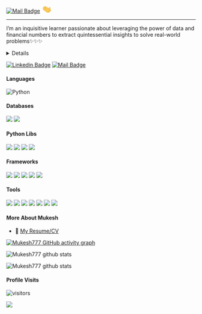 

[![Mail Badge](https://img.shields.io/badge/-Hi_this_is_MukeshManral-c0392b?style=flat&amp;labelColor=c0392b&amp;logo=gmail&amp;logoColor=white)](mailto:mukeshmanral777@gmail.com)
<img src="https://github.com/MvMukesh/MvMukesh/blob/main/Resume/Hi.gif" width="28px" height ="20px">

-----
I’m an inquisitive learner passionate about leveraging the power of data and financial numbers to extract quintessential insights to solve real-world problems✨✨✨
 
<details>
During my stint in TechSim+ as a Machine Learning and Deep Learning Intern, I worked on identifying trends in the crypto market by analysing the cryptocurrency historical data based on seven core principles. This experience gave me an understanding of how businesses leverage data to make crucial trading market decisions.

To gain a broader perspective, I extended my knowledge by enrolling myself in Analytics Vidhya's ascend pro Master Data Science for the Industry program, certified
by KPMG in India & Analytics Vidhya(9month) where I performed data-driven, tactical analysis and created dashboards(KPI's) for an Indian based Poultry Farm by leveraging tools like MS Office, Tableau,Python and Machine Learning(Clustering). We a team of 3 proposed saving of 3% out of Poultry farm total spending of approx 22Billion.

These experiences motivated me to extend my knowledge and I’m currently working as a Data Science Intern with CloudyML which I believe is one of the rising star in Edtech industry, here at CloudyML I am  focusing on Computer Vision and in parallel making easy to follow Applied Tutorials related with Python, Machine Learning and Deep Learning. My daily curriculum includes topics such as statistics and probability, business analytics, machine learning, computer vision and  optimization. I am also working on Customer Life Time values Problem, on this I have written two blogs along with applied code.  

My life outside of this involves solving the Rubik’s Cube, reading and learning about businesses & finance and writing about general learning pitfalls which one can get into if not guided well.

I’m actively looking to build upon my experiences more solid and I’m currently seeking opportunitie as an Data Scientist or Computer Vision Engineer.

Technical Skills
Python and ML Libraries: Pandas, Numpy, Scikit-Learn, Matplotlib, Seaborn, ggplot2
Analysis Tools: Tableau, MsExcel
Programming: SQL, Python
Operating Systems: Unix, Windows
Databases: MySQL, PostgreSQL
Cloud: Basic AWS Sagemaker

If you’re here, you’re probably curious to know more about me, even otherwise, I’m genuinely interested to know more about you. Feel free to reach out to me.
Passion, Purpose, People, Product, Partnership
  
&lt;!-- TODO: --&gt;

- 🔭 I’m currently exploring DeepLearning for Computer Vision
- 🤔 I’m sharing my DataScience knowledge here [Kaggle](https://www.kaggle.com/mukeshmanral).
</details>

[![Linkedin Badge](https://img.shields.io/badge/-MukeshManral-0e76a8?style=flat&amp;labelColor=0e76a8&amp;logo=linkedin&amp;logoColor=white)](https://www.linkedin.com/in/mukesh-manral/) 
[![Mail Badge](https://img.shields.io/badge/-MukeshManral-c0392b?style=flat&amp;labelColor=c0392b&amp;logo=gmail&amp;logoColor=white)](mailto:mukeshmanral777@gmail.com)


#### Languages
![Python](https://img.shields.io/badge/Python-FFD43B?style=flat&ampe&logo=python&logoColor=white)

#### Databases
![](https://img.shields.io/badge/MySQL-FFCC00?style=flat&amp&logo=MySQL&logoColor=red)
![](https://img.shields.io/badge/MongoDB-FFCC00?style=flat&amp&logo=MongoDB&logoColor=red)

#### Python Libs
![](https://img.shields.io/badge/Numpy-777BB4?style=flat&amp&logo=numpy&logoColor=white)
![](https://img.shields.io/badge/Pandas-2C2D72?style=flat&amp&logo=pandas&logoColor=white)
![](https://img.shields.io/badge/Scipy-blue?style=flat&amp&logo=Scipy&logoColor=white)
![](https://img.shields.io/badge/Scikit_learn-F7931E?style=flat&amp&logo=scikit-learn&logoColor=white)


#### Frameworks
![](https://img.shields.io/badge/Keras-D00000?style=flat&amp&logo=Keras&logoColor=white)
![](https://img.shields.io/badge/TensorFlow-FF6F00?style=flat&amp&logo=TensorFlow&logoColor=white)
![](https://img.shields.io/badge/Streamlit-FF4B4B?style=flat&amp&logo=Streamlit&logoColor=white)
![](https://img.shields.io/badge/ApacheSpark-blue?style=flat&amp&logo=ApacheSpark&logoColor=white)
![](https://img.shields.io/badge/ApacheHadoop-FF4B4C?style=flat&amp&logo=ApacheHadoop&logoColor=white)

#### Tools
![](https://img.shields.io/badge/Tableau-F2C811?style=flat&amp&logo=Power%20BI&logoColor=white)
![](https://img.shields.io/badge/Excel-blue?style=flat&amp&logo=microsoft-excel&logoColor=white)
![](https://img.shields.io/badge/Jupyter-F37626.svg?&style=flat&amp&logo=Jupyter&logoColor=white)
![](https://img.shields.io/badge/Colab-F9AB00?style=fflat&amp&logo=googlecolab&color=525252)
![](https://img.shields.io/badge/Pycharm-orange?style=flat&amp&logo=Pycharm&logoColor=white)
![](https://img.shields.io/badge/VisualStudio-orange?style=flat&amp&logo=VisualStudio&logoColor=white)
![](https://img.shields.io/badge/Spyder-orange?style=flat&amp&logo=Spyder&logoColor=white)
  


#### More About Mukesh
- :paperclip: [My Resume/CV](https://github.com/MvMukesh/MvMukesh/blob/main/Resume/Mukesh_Manral_Data_Scientist_Resume.pdf)

[![Mukesh777 GitHub activity graph](https://activity-graph.herokuapp.com/graph?username=MvMukesh&theme=react-dark&hide_border=true)](https://github.com/MvMukesh)

![Mukesh777  github stats](https://github-readme-stats.vercel.app/api?username=MvMukesh&show_icons=true&theme=dark&layout=compact&exclude_repo=IoT-Libraries,Hackerrank-Codes")

![Mukesh777 github stats](https://github-readme-stats.vercel.app/api/top-langs/?username=MvMukesh&theme=dark&layout=compact&exclude_repo=IoT-Libraries,Hackerrank-Codes)

#### Profile Visits

![visitors](https://visitor-badge.glitch.me/badge?page_id=MvMukesh.MvMukesh)

![](https://komarev.com/ghpvc/?username=hrsht-13&color=green)


